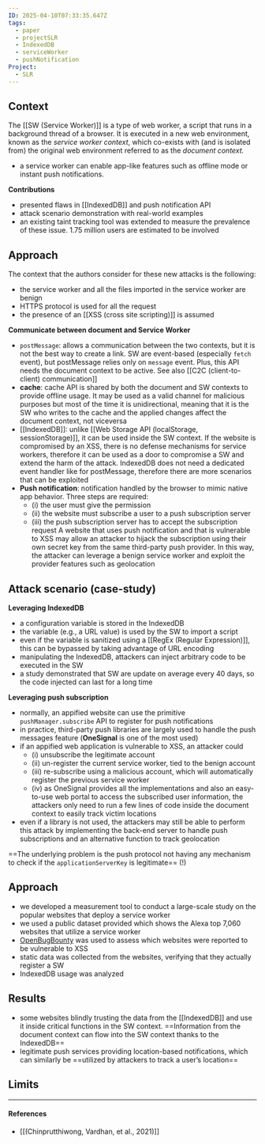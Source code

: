 ```yaml
---
ID: 2025-04-10T07:33:35.647Z
tags:
  - paper
  - projectSLR
  - IndexedDB
  - serviceWorker
  - pushNotification
Project:
  - SLR
---
```

## Context

The [[SW (Service Worker)]] is a type of web worker, a script that runs in a background thread of a browser. It is executed in a new web environment, known as the *service worker context*, which co-exists with (and is isolated from) the original web environment referred to as the *document context.*
- a service worker can enable app-like features such as offline mode or instant push notifications.

**Contributions**
- presented flaws in [[IndexedDB]] and push notification API
- attack scenario demonstration with real-world examples
- an existing taint tracking tool was extended to measure the prevalence of these issue. 1.75 million users are estimated to be involved

## Approach

The context that the authors consider for these new attacks is the following:
- the service worker and all the files imported in the service worker are benign
- HTTPS protocol is used for all the request
- the presence of an [[XSS (cross site scripting)]] is assumed

**Communicate between document and Service Worker**
- `postMessage`: allows a communication between the two contexts, but it is not the best way to create a link. SW are event-based (especially `fetch` event), but postMessage relies only on `message` event. Plus, this API needs the document context to be active. See also [[C2C (client-to-client) communication]]
- **cache**: cache API is shared by both the document and SW contexts to provide offline usage. It may be used as a valid channel for malicious purposes but most of the time it is unidirectional, meaning that it is the SW who writes to the cache and the applied changes affect the document context, not viceversa
- [[IndexedDB]]: unlike [[Web Storage API (localStorage, sessionStorage)]], it can be used inside the SW context. If the website is compromised by an XSS, there is no defense mechanisms for service workers, therefore it can be used as a door to compromise a SW and extend the harm of the attack. IndexedDB does not need a dedicated event handler like for postMessage, therefore there are more scenarios that can be exploited
- **Push notification**: notification handled by the browser to mimic native app behavior. Three steps are required:
	- (i) the user must give the permission
	- (ii) the website must subscribe a user to a push subscription server
	- (iii) the push subscription server has to accept the subscription request
  A website that uses push notification and that is vulnerable to XSS may allow an attacker to hijack the subscription using their own secret key from the same third-party push provider. In this way, the attacker can leverage a benign service worker and exploit the provider features such as geolocation

## Attack scenario (case-study)

**Leveraging IndexedDB**
- a configuration variable is stored in the IndexedDB
- the variable (e.g., a URL value) is used by the SW to import a script
- even if the variable is sanitized using a [[RegEx (Regular Expression)]], this can be bypassed by taking advantage of URL encoding
- manipulating the IndexedDB, attackers can inject arbitrary code to be executed in the SW
- a study demonstrated that SW are update on average every 40 days, so the code injected can last for a long time

**Leveraging push subscription**
- normally, an appified website can use the primitive `pushManager.subscribe` API to register for push notifications
- in practice, third-party push libraries are largely used to handle the push messages feature (**OneSignal** is one of the most used)
- if an appified web application is vulnerable to XSS, an attacker could
	- (i) unsubscribe the legitimate account
	- (ii) un-register the current service worker, tied to the benign account
	- (iii) re-subscribe using a malicious account, which will automatically register the previous service worker
	- (iv) as OneSignal provides all the implementations and also an easy-to-use web portal to access the subscribed user information, the attackers only need to run a few lines of code inside the document context to easily track victim locations
- even if a library is not used, the attackers may still be able to perform this attack by implementing the back-end server to handle push subscriptions and an alternative function to track geolocation

==The underlying problem is the push protocol not having any mechanism to check if the `applicationServerKey` is legitimate== (!)

## Approach

- we developed a measurement tool to conduct a large-scale study on the popular websites that deploy a service worker
- we used a public dataset provided which shows the Alexa top 7,060 websites that utilize a service worker
- [OpenBugBounty](https://www.openbugbounty.org/) was used to assess which websites were reported to be vulnerable to XSS
- static data was collected from the websites, verifying that they actually register a SW
- IndexedDB usage was analyzed

## Results

- some websites blindly trusting the data from the [[IndexedDB]] and use it inside critical functions in the SW context. ==Information from the document context can flow into the SW context thanks to the IndexedDB==
- legitimate push services providing location-based notifications, which can similarly be ==utilized by attackers to track a user’s location==

## Limits




---
#### References
- [[(Chinprutthiwong, Vardhan, et al., 2021)]]
